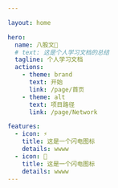 ```yaml
---

layout: home

hero:
  name: 八股文🎉
  # text: 这是个人学习文档的总结
  tagline: 个人学习文档
  actions:
    - theme: brand
      text: 开始
      link: /page/首页
    - theme: alt
      text: 项目路径
      link: /page/Network

features:
  - icon: ⚡️ 
    title: 这是一个闪电图标
    details: wwww
  - icon: 🖖 
    title: 这是一个闪电图标
    details: wwww
---
```


